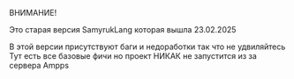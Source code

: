 ВНИМАНИЕ!

Это старая версия SamyrukLang которая вышла 23.02.2025 

В этой версии присутствуют баги и недоработки так что не удвиляйтесь
Тут есть все базовые фичи но проект НИКАК не запустится из за сервера Ampps 
